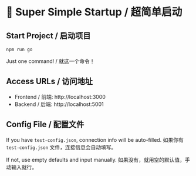 # 🚀 Super Simple Startup / 超简单启动

## Start Project / 启动项目
```
npm run go
```

Just one command! / 就这一个命令！

## Access URLs / 访问地址
- Frontend / 前端: http://localhost:3000
- Backend / 后端: http://localhost:5001

## Config File / 配置文件
If you have `test-config.json`, connection info will be auto-filled.
如果你有 `test-config.json` 文件，连接信息会自动填写。

If not, use empty defaults and input manually.
如果没有，就用空的默认值，手动输入就行。